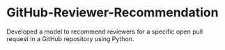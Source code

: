 # GitHub-Reviewer-Recommendation
Developed a model to recommend reviewers for a specific open pull request in a GitHub repository using Python.
